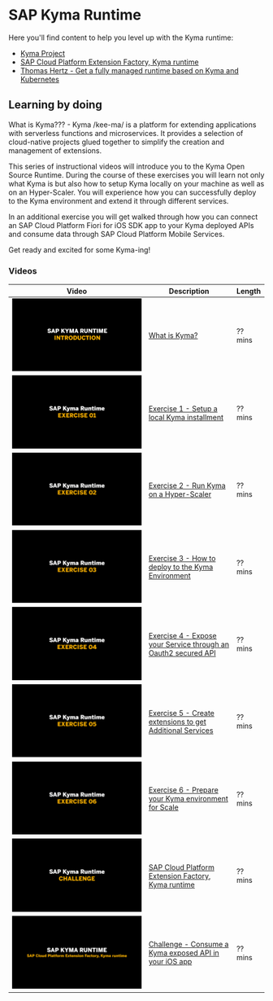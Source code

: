 # SAP Kyma Runtime

Here you'll find content to help you level up with the Kyma runtime:

- [Kyma Project](https://kyma-project.io)
- [SAP Cloud Platform Extension Factory, Kyma runtime](https://discovery-center.cloud.sap/protected/index.html#/serviceCatalog/1b320a69-c013-417c-bf55-2683299777c6)
- [Thomas Hertz - Get a fully managed runtime based on Kyma and Kubernetes](https://blogs.sap.com/2020/05/12/get-a-fully-managed-runtime-based-on-kyma-and-kubernetes/)

## Learning by doing

What is Kyma??? - Kyma /kee-ma/ is a platform for extending applications with serverless functions and microservices. It provides a selection of cloud-native projects glued together to simplify the creation and management of extensions.  

This series of instructional videos will introduce you to the Kyma Open Source Runtime. During the course of these exercises you will learn not only what Kyma is but also how to setup Kyma locally on your machine as well as on an Hyper-Scaler. You will experience how you can successfully deploy to the Kyma environment and extend it through different services.

In an additional exercise you will get walked through how you can connect an SAP Cloud Platform Fiori for iOS SDK app to your Kyma deployed APIs and consume data through SAP Cloud Platform Mobile Services.

Get ready and excited for some Kyma-ing!

### Videos  

| Video | Description | Length |
| - | - | - |
| [![Introduction](thumbnail-01.png)](https://www.youtube.com/channel/UCNfmelKDrvRmjYwSi9yvrMg)  | [What is Kyma?](https://github.com/SAP-samples)                                                  | ?? mins |
| [![Exercise 1](thumbnail-02.png)](https://www.youtube.com/channel/UCNfmelKDrvRmjYwSi9yvrMg)    | [Exercise 1 - Setup a local Kyma installment](https://github.com/SAP-samples)                    | ?? mins |
| [![Exercise 2](thumbnail-03.png)](https://www.youtube.com/channel/UCNfmelKDrvRmjYwSi9yvrMg)    | [Exercise 2 - Run Kyma on a Hyper-Scaler](https://github.com/SAP-samples)                        | ?? mins |
| [![Exercise 3](thumbnail-04.png)](https://www.youtube.com/channel/UCNfmelKDrvRmjYwSi9yvrMg)    | [Exercise 3 - How to deploy to the Kyma Environment](https://github.com/SAP-samples)             | ?? mins |
| [![Exercise 4](thumbnail-05.png)](https://www.youtube.com/channel/UCNfmelKDrvRmjYwSi9yvrMg)    | [Exercise 4 - Expose your Service through an Oauth2 secured API](https://github.com/SAP-samples) | ?? mins |
| [![Exercise 5](thumbnail-06.png)](https://www.youtube.com/channel/UCNfmelKDrvRmjYwSi9yvrMg)    | [Exercise 5 - Create extensions to get Additional Services](https://github.com/SAP-samples)      | ?? mins |
| [![Exercise 6](thumbnail-07.png)](https://www.youtube.com/channel/UCNfmelKDrvRmjYwSi9yvrMg)    | [Exercise 6 - Prepare your Kyma environment for Scale](https://github.com/SAP-samples)           | ?? mins |
| [![Managed Kyma](thumbnail-08.png)](https://www.youtube.com/channel/UCNfmelKDrvRmjYwSi9yvrMg)  | [SAP Cloud Platform Extension Factory, Kyma runtime](https://github.com/SAP-samples) | ?? mins |
| [![Challenge](thumbnail-09.png)](https://www.youtube.com/channel/UCNfmelKDrvRmjYwSi9yvrMg)        | [Challenge - Consume a Kyma exposed API in your iOS app](https://github.com/SAP-samples)          | ?? mins |
